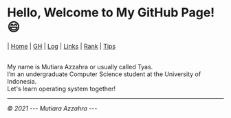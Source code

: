 # Hello, Welcome to My GitHub Page! 😄


| [Home](https://mutiarazzahra.github.io/os212/) | [GH](https://github.com/mutiarazzahra) | [Log](https://mutiarazzahra.github.io/os212/TXT/mylog.txt) | [Links](https://mutiarazzahra.github.io/os212/LINKS/) | [Rank](https://mutiarazzahra.github.io/os212/TXT/myrank.txt) | [Tips](https://mutiarazzahra.github.io/os212/TIPS/)

<br>
My name is Mutiara Azzahra or usually called Tyas.
<br>
I’m an undergraduate Computer Science student at the University of Indonesia.
<br>
Let's learn operating system together!


---
*© 2021 --- Mutiara Azzahra ---* 



